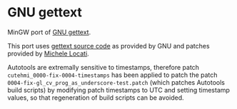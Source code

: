 # GNU gettext

MinGW port of [GNU gettext][gettext-www].

This port uses [gettext source code][gettext-ftp] as provided by GNU and patches
provided by [Michele Locati].

Autotools are extremally sensitive to timestamps, therefore patch
`cutehmi_0000-fix-0004-timestamps` has been applied to patch the patch 
`0004-fix-gl_cv_prog_as_underscore-test.patch` (which patches Autotools build
scripts) by modifying patch timestamps to UTC and setting timestamp values, so
that regeneration of build scripts can be avoided.

[Michele Locati]: https://github.com/mlocati/gettext-iconv-windows
[gettext-ftp]: ftp://ftp.gnu.org/pub/gnu/gettext/
[gettext-www]: https://www.gnu.org/software/gettext/

